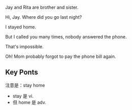 Jay and Rita are brother and sister.

Hi, Jay. Where did you go last night?

I stayed home.

But I called you many times, nobody answered the phone.

That's impossible.

Oh! Mom probably forgot to pay the phone bill again.

## Key Ponts
注意是：stay home
- stay 是 vi.
- 但 home 是 adv.

